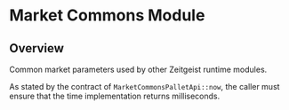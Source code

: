 # Market Commons Module

## Overview

Common market parameters used by other Zeitgeist runtime modules.

As stated by the contract of `MarketCommonsPalletApi::now`, the caller must
ensure that the time implementation returns milliseconds.
